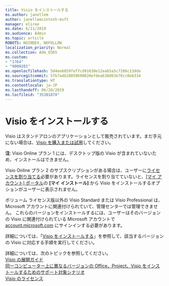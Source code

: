 ```yaml
---
title: Visio をインストールする
ms.author: janellem
author: janellemcintosh-msft
manager: eliree
ms.date: 6/11/2019
ms.audience: Admin
ms.topic: article
ROBOTS: NOINDEX, NOFOLLOW
localization_priority: Normal
ms.collection: Adm_O365
ms.custom:
- "1764"
- "9000201"
ms.openlocfilehash: 5d4ee6859fef7cd91630e12eab5a5c7206c13dde
ms.sourcegitcommit: 5fb7a4b28859690020efdea630d03e70cc0e6334
ms.translationtype: HT
ms.contentlocale: ja-JP
ms.lasthandoff: 06/28/2019
ms.locfileid: "35381878"
---
```

# <a name="install-visio"></a>Visio をインストールする

Visio はスタンドアロンのアプリケーションとして販売されています。まだ手元にない場合は、[Visio を購入または試用](https://products.office.com/visio)してください。 

**注**: Visio Online プラン 1 には、デスクトップ版の Visio が含まれていないため、インストールはできません。

Visio Online プラン 2 のサブスクリプションがある場合は、ユーザーに[ライセンスを割り当てる](https://docs.microsoft.com/office365/admin/subscriptions-and-billing/assign-licenses-to-users?wt.mc_id=OfficeAdm_ClientDIA_Alchemy1764)必要があります。ライセンスを割り当てていないと、[[マイ アカウント] ポータル](https://portal.office.com/account#installs)の **[マイ インストール]** から Visio をインストールするオプションがユーザーに表示されません。 

ボリューム ライセンス版以外の Visio Standard または Visio Professional は、Microsoft アカウントに関連付けられていて、管理センターでは管理できません。 これらのバージョンをインストールするには、ユーザーはそのバージョンの Visio に関連付けられている Microsoft アカウントで [account.microsoft.com](https://account.microsoft.com) にサインインする必要があります。

詳細については、「[Visio をインストールする](https://support.office.com/article/f98f21e3-aa02-4827-9167-ddab5b025710?wt.mc_id=OfficeAdm_ClientDIA_Alchemy1764)」を参照して、該当するバージョンの Visio に対応する手順を実行してください。

詳細については、次のトピックを参照してください。<br>
[Visio の展開ガイド](https://docs.microsoft.com/deployoffice/deployment-guide-for-visio)<br>
[同一コンピューター上に異なるバージョンの Office、Project、Visio をインストールするためのサポート対象シナリオ](https://docs.microsoft.com/deployoffice/install-different-office-visio-and-project-versions-on-the-same-computer)<br>
[Visio のライセンス](https://products.office.com/visio/microsoft-visio-volume-licensing-visio-for-multiple-users)